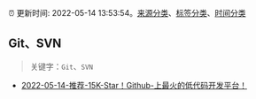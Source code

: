 :alarm_clock: 更新时间: 2022-05-14 13:53:54。[来源分类](../README.md)、[标签分类](../TAGS.md)、[时间分类](../TIMELINE.md)

## Git、SVN


> 关键字：`Git`、`SVN`



- [2022-05-14-推荐-15K-Star！Github-上最火的低代码开发平台！](https://toutiao.io/k/3qv24va) 